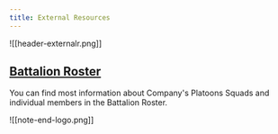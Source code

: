 ```yaml
---
title: External Resources
---
```

![[header-externalr.png]]
## [Battalion Roster](https://docs.google.com/spreadsheets/d/17zzqAVn1xhtg_z6zDec9ZrLaSYuxFPiBX3qc83I-51w/edit?usp=sharing)
You can find most information about Company's Platoons Squads and individual members in the Battalion Roster.


![[note-end-logo.png]]